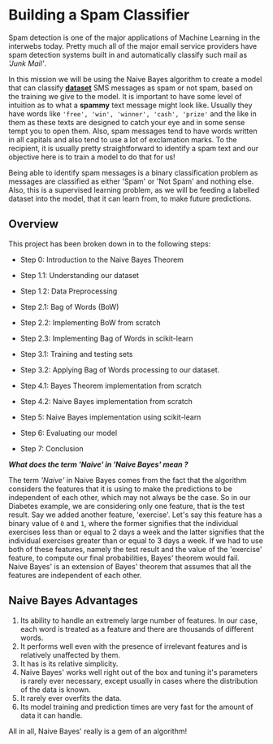 # Building a Spam Classifier

Spam detection is one of the major applications of Machine Learning in the interwebs today. Pretty much all of the major email service providers have spam detection systems built in and automatically classify such mail as *'Junk Mail'*.   

In this mission we will be using the Naive Bayes algorithm to create a model that can classify **[dataset](https://archive.ics.uci.edu/ml/datasets/SMS+Spam+Collection)** SMS messages as spam or not spam, based on the training we give to the model. It is important to have some level of intuition as to what a **spammy** text message might look like. Usually they have words like ``'free', 'win', 'winner', 'cash', 'prize'`` and the like in them as these texts are designed to catch your eye and in some sense tempt you to open them. Also, spam messages tend to have words written in all capitals and also tend to use a lot of exclamation marks. To the recipient, it is usually pretty straightforward to identify a spam text and our objective here is to train a model to do that for us!  

Being able to identify spam messages is a binary classification problem as messages are classified as either 'Spam' or 'Not Spam' and nothing else. Also, this is a supervised learning problem, as we will be feeding a labelled dataset into the model, that it can learn from, to make future predictions.


## Overview

This project has been broken down in to the following steps:  

- Step 0: Introduction to the Naive Bayes Theorem  

- Step 1.1: Understanding our dataset  
- Step 1.2: Data Preprocessing  

- Step 2.1: Bag of Words (BoW)  
- Step 2.2: Implementing BoW from scratch  
- Step 2.3: Implementing Bag of Words in scikit-learn  

- Step 3.1: Training and testing sets  
- Step 3.2: Applying Bag of Words processing to our dataset.  

- Step 4.1: Bayes Theorem implementation from scratch  
- Step 4.2: Naive Bayes implementation from scratch  

- Step 5: Naive Bayes implementation using scikit-learn  

- Step 6: Evaluating our model  

- Step 7: Conclusion    


***What does the term 'Naive' in 'Naive Bayes' mean ?***

The term *'Naive'* in Naive Bayes comes from the fact that the algorithm considers the features that it is using to make the predictions to be independent of each other, which may not always be the case. So in our Diabetes example, we are considering only one feature, that is the test result. Say we added another feature, 'exercise'. Let's say this feature has a binary value of `0` and `1`, where the former signifies that the individual exercises less than or equal to 2 days a week and the latter signifies that the individual exercises greater than or equal to 3 days a week. If we had to use both of these features, namely the test result and the value of the 'exercise' feature, to compute our final probabilities, Bayes' theorem would fail.  
Naive Bayes' is an extension of Bayes' theorem that assumes that all the features are independent of each other.  


## Naive Bayes Advantages

1. Its ability to handle an extremely large number of features. In our case, each word is treated as a feature and there are thousands of different words.  
2. It performs well even with the presence of irrelevant features and is relatively unaffected by them.  
3. It has is its relative simplicity.  
4. Naive Bayes' works well right out of the box and tuning it's parameters is rarely ever necessary, except usually in cases where the distribution of the data is known.  
5. It rarely ever overfits the data.  
6. Its model training and prediction times are very fast for the amount of data it can handle.  

All in all, Naive Bayes' really is a gem of an algorithm!
